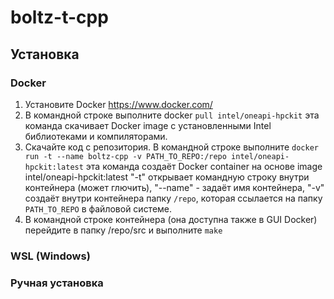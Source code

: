 # boltz-t-cpp

## Установка

### Docker
1. Установите Docker https://www.docker.com/
2. В командной строке выполните docker ```pull intel/oneapi-hpckit```
эта команда скачивает Docker image с установленными Intel библиотеками и компиляторами.
3. Скачайте код с репозитория. В командной строке выполните
```docker run -t --name boltz-cpp -v PATH_TO_REPO:/repo intel/oneapi-hpckit:latest```
эта команда создаёт Docker container на основе image intel/oneapi-hpckit:latest
"-t" открывает командную строку внутри контейнера (может глючить), "--name" - задаёт имя контейнера, "-v" создаёт внутри контейнера папку ```/repo```, которая ссылается на папку ```PATH_TO_REPO``` в файловой системе.
4. В командной строке контейнера (она доступна также в GUI Docker) перейдите в папку /repo/src и выполните ```make```

### WSL (Windows)

### Ручная установка



